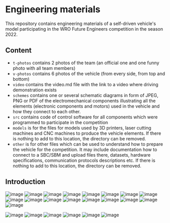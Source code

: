 Engineering materials
====

This repository contains engineering materials of a self-driven vehicle's model participating in the WRO Future Engineers competition in the season 2022.

## Content

* `t-photos` contains 2 photos of the team (an official one and one funny photo with all team members)
* `v-photos` contains 6 photos of the vehicle (from every side, from top and bottom)
* `video` contains the video.md file with the link to a video where driving demonstration exists
* `schemes` contains one or several schematic diagrams in form of JPEG, PNG or PDF of the electromechanical components illustrating all the elements (electronic components and motors) used in the vehicle and how they connect to each other.
* `src` contains code of control software for all components which were programmed to participate in the competition
* `models` is for the files for models used by 3D printers, laser cutting machines and CNC machines to produce the vehicle elements. If there is nothing to add to this location, the directory can be removed.
* `other` is for other files which can be used to understand how to prepare the vehicle for the competition. It may include documentation how to connect to a SBC/SBM and upload files there, datasets, hardware specifications, communication protocols descriptions etc. If there is nothing to add to this location, the directory can be removed.

## Introduction
![image](https://github.com/user-attachments/assets/9b39b335-64cd-4e1c-87e3-95a1fc8858e8)
![image](https://github.com/user-attachments/assets/77175d54-5f0e-4367-9211-374541b25cee)
![image](https://github.com/user-attachments/assets/cc851ca7-8e22-4628-919a-c22a60e21a02)
![image](https://github.com/user-attachments/assets/3ac54f17-5230-40d6-a9cf-6c80667f4cc0)
![image](https://github.com/user-attachments/assets/ff1efca9-b626-4831-89a3-99624239abc9)
![image](https://github.com/user-attachments/assets/d78b711b-c59f-425c-a16b-2f9765c67c27)
![image](https://github.com/user-attachments/assets/cabd2073-fa79-422b-8304-7aaaa186f579)
![image](https://github.com/user-attachments/assets/cb8379af-5a8f-4ecd-936e-db2785b83886)
![image](https://github.com/user-attachments/assets/70603dba-c74f-4e3e-83af-d1b5061c02de)
![image](https://github.com/user-attachments/assets/4ecc08a8-b5ef-4d14-bb21-97b0802ac0b2)
![image](https://github.com/user-attachments/assets/64de984c-ee42-4e35-bb33-b2d4d1969b77)
![image](https://github.com/user-attachments/assets/dc898211-6b7d-405e-9565-e00115b36338)
![image](https://github.com/user-attachments/assets/ed60589c-f0db-4763-8802-24a2ac1ce099)
![image](https://github.com/user-attachments/assets/2444bcf4-0090-43cd-963b-b2e0042feb84)
![image](https://github.com/user-attachments/assets/5bbe4c5f-c69d-417b-9204-9e3b6110c42e)
![image](https://github.com/user-attachments/assets/81dc9fc5-ec9e-4d65-a31f-d1a64022703b)
![image](https://github.com/user-attachments/assets/a2a380e6-22cb-40a2-b33c-ed61a1b5a537)



![image](https://github.com/user-attachments/assets/55ae5040-df7f-416f-91b3-cd1f56ccffb8)
![image](https://github.com/user-attachments/assets/56a16be1-b1c3-440c-9329-030ba3353d92)
![image](https://github.com/user-attachments/assets/3d7d27c1-0002-4c7d-a40a-e6f59723ffd2)
![image](https://github.com/user-attachments/assets/ecc093a7-8365-4468-a252-d9d352d96657)
![image](https://github.com/user-attachments/assets/2ab0b323-c735-494b-9106-31dd3834eb13)
![image](https://github.com/user-attachments/assets/9f862bdc-296b-4cf0-83a1-32b6760f9c43)

